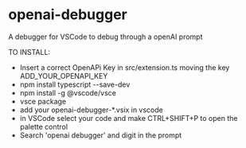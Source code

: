# openai-debugger
A debugger for VSCode to debug through a openAI prompt

TO INSTALL:

- Insert a correct OpenAPi Key in src/extension.ts moving the key ADD_YOUR_OPENAPI_KEY
- npm install typescript --save-dev
- npm install -g @vscode/vsce 
- vsce package
- add your openai-debugger-*.vsix in vscode 
- in VSCode select your code and make CTRL+SHIFT+P to open the palette control
- Search 'openai debugger' and digit in the prompt
